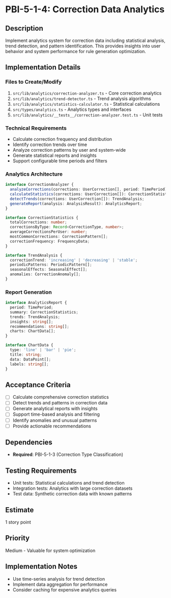 # PBI-5-1-4: Correction Data Analytics

## Description

Implement analytics system for correction data including statistical analysis,
trend detection, and pattern identification. This provides insights into user
behavior and system performance for rule generation optimization.

## Implementation Details

### Files to Create/Modify

1. `src/lib/analytics/correction-analyzer.ts` - Core correction analytics
2. `src/lib/analytics/trend-detector.ts` - Trend analysis algorithms
3. `src/lib/analytics/statistics-calculator.ts` - Statistical calculations
4. `src/types/analytics.ts` - Analytics types and interfaces
5. `src/lib/analytics/__tests__/correction-analyzer.test.ts` - Unit tests

### Technical Requirements

- Calculate correction frequency and distribution
- Identify correction trends over time
- Analyze correction patterns by user and system-wide
- Generate statistical reports and insights
- Support configurable time periods and filters

### Analytics Architecture

```typescript
interface CorrectionAnalyzer {
  analyzeCorrections(corrections: UserCorrection[], period: TimePeriod): AnalysisResult;
  calculateStatistics(corrections: UserCorrection[]): CorrectionStatistics;
  detectTrends(corrections: UserCorrection[]): TrendAnalysis;
  generateReport(analysis: AnalysisResult): AnalyticsReport;
}

interface CorrectionStatistics {
  totalCorrections: number;
  correctionsByType: Record<CorrectionType, number>;
  averageCorrectionsPerUser: number;
  mostCommonCorrections: CorrectionPattern[];
  correctionFrequency: FrequencyData;
}

interface TrendAnalysis {
  correctionTrend: 'increasing' | 'decreasing' | 'stable';
  periodicPatterns: PeriodicPattern[];
  seasonalEffects: SeasonalEffect[];
  anomalies: CorrectionAnomaly[];
}
```

### Report Generation

```typescript
interface AnalyticsReport {
  period: TimePeriod;
  summary: CorrectionStatistics;
  trends: TrendAnalysis;
  insights: string[];
  recommendations: string[];
  charts: ChartData[];
}

interface ChartData {
  type: 'line' | 'bar' | 'pie';
  title: string;
  data: DataPoint[];
  labels: string[];
}
```

## Acceptance Criteria

- [ ] Calculate comprehensive correction statistics
- [ ] Detect trends and patterns in correction data
- [ ] Generate analytical reports with insights
- [ ] Support time-based analysis and filtering
- [ ] Identify anomalies and unusual patterns
- [ ] Provide actionable recommendations

## Dependencies

- **Required**: PBI-5-1-3 (Correction Type Classification)

## Testing Requirements

- Unit tests: Statistical calculations and trend detection
- Integration tests: Analytics with large correction datasets
- Test data: Synthetic correction data with known patterns

## Estimate

1 story point

## Priority

Medium - Valuable for system optimization

## Implementation Notes

- Use time-series analysis for trend detection
- Implement data aggregation for performance
- Consider caching for expensive analytics queries
